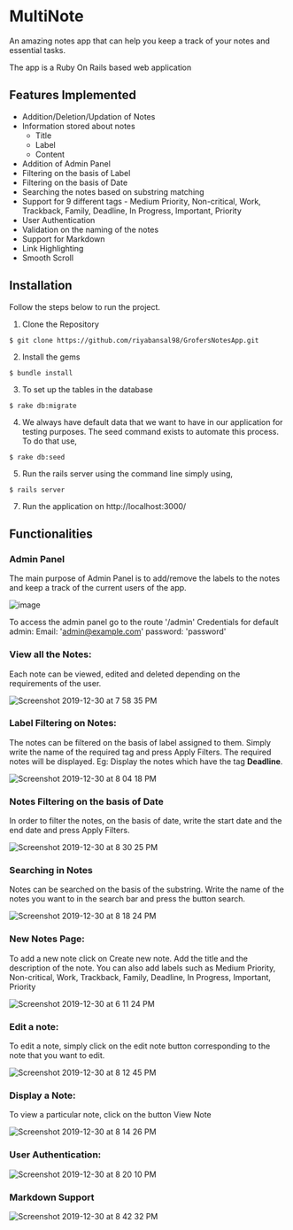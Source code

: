 # MultiNote
An amazing notes app that can help you keep a track of your notes and essential tasks.

The app is a Ruby On Rails based web application

## Features Implemented

- Addition/Deletion/Updation of Notes
- Information stored about notes
  - Title
  - Label
  - Content
- Addition of Admin Panel  
- Filtering on the basis of Label
- Filtering on the basis of Date
- Searching the notes based on substring matching
- Support for 9 different tags - Medium Priority, Non-critical, Work, Trackback, Family, Deadline, In Progress, Important,    Priority 
- User Authentication
- Validation on the naming of the notes
- Support for Markdown
- Link Highlighting
- Smooth Scroll

## Installation

Follow the steps below to run the project. 

1. Clone the Repository
```
$ git clone https://github.com/riyabansal98/GrofersNotesApp.git
```
2. Install the gems
```
$ bundle install
```
3. To set up the tables in the database
```
$ rake db:migrate
```
4. We always have default data that we want to have in our application for testing purposes. The seed command exists to automate this process. To do that use, 
```
$ rake db:seed
```
5. Run  the rails server using the command line simply using,
```
$ rails server
```

7. Run the application on http://localhost:3000/

## Functionalities

### Admin Panel
The main purpose of Admin Panel is to add/remove the labels to the notes and keep a track of the current users of the app.

![image](https://user-images.githubusercontent.com/29747452/71582248-476cee80-2b2f-11ea-9ba2-535366646281.png)

To access the admin panel go to the route '/admin'
Credentials for default admin:
Email: 'admin@example.com'
password: 'password'


### View all the Notes:
Each note can be viewed, edited and deleted depending on the requirements of the user. 

![Screenshot 2019-12-30 at 7 58 35 PM](https://user-images.githubusercontent.com/29747452/71586057-d1708380-2b3e-11ea-8001-efc77533867a.png)

### Label Filtering on Notes:
The notes can be filtered on the basis of label assigned to them. Simply write the name of the required tag and press Apply Filters. The required notes will be displayed.
Eg: Display the notes which have the tag **Deadline**.

![Screenshot 2019-12-30 at 8 04 18 PM](https://user-images.githubusercontent.com/29747452/71586555-a2f3a800-2b40-11ea-8821-c58db3edc36b.png)

### Notes Filtering on the basis of Date
In order to filter the notes, on the basis of date, write the start date and the end date and press Apply Filters. 

![Screenshot 2019-12-30 at 8 30 25 PM](https://user-images.githubusercontent.com/29747452/71587358-5cec1380-2b43-11ea-90c9-9a9b3952fcd3.png)
### Searching in Notes

Notes can be searched on the basis of the substring. Write the name of the notes you want to in the search bar and press the button search. 

![Screenshot 2019-12-30 at 8 18 24 PM](https://user-images.githubusercontent.com/29747452/71586880-a3d90980-2b41-11ea-98ed-f29337236c20.png)


### New Notes Page: 
To add a new note click on Create new note. Add the title and the description of the note. You can also add labels such as Medium Priority, Non-critical, Work, Trackback, Family, Deadline, In Progress, Important, Priority 

![Screenshot 2019-12-30 at 6 11 24 PM](https://user-images.githubusercontent.com/29747452/71582362-de39ab00-2b2f-11ea-963d-10b9a96ad3bb.png)

### Edit a note:

To edit a note, simply click on the edit note button corresponding to the note that you want to edit. 

![Screenshot 2019-12-30 at 8 12 45 PM](https://user-images.githubusercontent.com/29747452/71586589-c6b6ee00-2b40-11ea-9774-59bcc3b23a9e.png)


### Display a Note:
To view a particular note, click on the button View Note 

![Screenshot 2019-12-30 at 8 14 26 PM](https://user-images.githubusercontent.com/29747452/71586726-31682980-2b41-11ea-9915-49a31ee11280.png)

### User Authentication:

![Screenshot 2019-12-30 at 8 20 10 PM](https://user-images.githubusercontent.com/29747452/71586930-d420a800-2b41-11ea-91b3-34456d78860f.png)

### Markdown Support

![Screenshot 2019-12-30 at 8 42 32 PM](https://user-images.githubusercontent.com/29747452/71587760-f9fb7c00-2b44-11ea-9454-2ed5738ff543.png)
